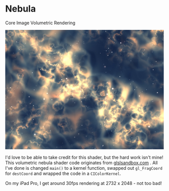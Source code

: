 # Nebula
Core Image Volumetric Rendering 

![IMG_0195.jpg](Nebula/IMG_0195.jpg)

I'd love to be able to take credit for this shader, but the hard work isn't mine! This volumetric nebula shader code originates from [glslsandbox.com](http://glslsandbox.com/e#31308.0) . All I've done is changed `main()` to a kernel function, swapped out `gl_FragCoord` for `destCoord` and wrapped the code in a `CIColorKernel`.

On my iPad Pro, I get around 30fps rendering at 2732 x 2048 - not too bad!
